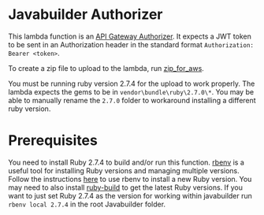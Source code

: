# Javabuilder Authorizer

This lambda function is an 
[API Gateway Authorizer](https://docs.aws.amazon.com/apigateway/latest/developerguide/apigateway-websocket-api-lambda-auth.html).
It expects a JWT token to be sent in an Authorization header in the standard format `Authorization: Bearer <token>`.

To create a zip file to upload to the lambda, run [zip_for_aws](zip_for_aws.sh).

You must be running ruby version 2.7.4 for the upload to work properly. The lambda expects the gems to be in 
`vendor\bundle\ruby\2.7.0\*`. You may be able to manually rename the `2.7.0` folder to workaround installing a different
ruby version.

# Prerequisites
You need to install Ruby 2.7.4 to build and/or run this function. [rbenv](https://github.com/rbenv/rbenv) is a useful tool for installing Ruby versions
and managing multiple versions. Follow the instructions [here](https://github.com/rbenv/rbenv#installing-ruby-versions) to
use rbenv to install a new Ruby version. You may need to also install [ruby-build](https://github.com/rbenv/ruby-build#readme) to get the latest Ruby
versions. If you want to just set Ruby 2.7.4 as the version for working within javabuilder run `rbenv local 2.7.4` in the root Javabuilder folder.